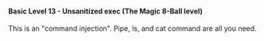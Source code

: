 #### Basic Level 13 - Unsanitized exec (The Magic 8-Ball level)

This is an "command injection". Pipe, ls, and cat command are all you need.

